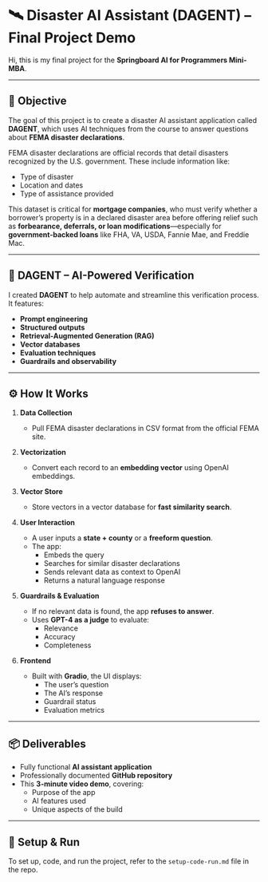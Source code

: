 # 🛰️ Disaster AI Assistant (DAGENT) – Final Project Demo

Hi, this is my final project for the **Springboard AI for Programmers Mini-MBA**.

---

## 🎯 Objective

The goal of this project is to create a disaster AI assistant application called **DAGENT**, which uses AI techniques from the course to answer questions about **FEMA disaster declarations**.

FEMA disaster declarations are official records that detail disasters recognized by the U.S. government. These include information like:

- Type of disaster  
- Location and dates  
- Type of assistance provided  

This dataset is critical for **mortgage companies**, who must verify whether a borrower’s property is in a declared disaster area before offering relief such as **forbearance, deferrals, or loan modifications**—especially for **government-backed loans** like FHA, VA, USDA, Fannie Mae, and Freddie Mac.

---

## 🧠 DAGENT – AI-Powered Verification

I created **DAGENT** to help automate and streamline this verification process. It features:

- **Prompt engineering**
- **Structured outputs**
- **Retrieval-Augmented Generation (RAG)**
- **Vector databases**
- **Evaluation techniques**
- **Guardrails and observability**

---

## ⚙️ How It Works

1. **Data Collection**  
   - Pull FEMA disaster declarations in CSV format from the official FEMA site.

2. **Vectorization**  
   - Convert each record to an **embedding vector** using OpenAI embeddings.

3. **Vector Store**  
   - Store vectors in a vector database for **fast similarity search**.

4. **User Interaction**  
   - A user inputs a **state + county** or a **freeform question**.
   - The app:
     - Embeds the query
     - Searches for similar disaster declarations
     - Sends relevant data as context to OpenAI
     - Returns a natural language response

5. **Guardrails & Evaluation**  
   - If no relevant data is found, the app **refuses to answer**.
   - Uses **GPT-4 as a judge** to evaluate:
     - Relevance
     - Accuracy
     - Completeness

6. **Frontend**  
   - Built with **Gradio**, the UI displays:
     - The user’s question  
     - The AI’s response  
     - Guardrail status  
     - Evaluation metrics  

---

## 📦 Deliverables

- Fully functional **AI assistant application**
- Professionally documented **GitHub repository**
- This **3-minute video demo**, covering:
  - Purpose of the app
  - AI features used
  - Unique aspects of the build

---

## 🔧 Setup & Run

To set up, code, and run the project, refer to the `setup-code-run.md` file in the repo.
